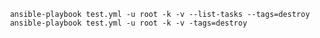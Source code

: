      ansible-playbook test.yml -u root -k -v --list-tasks --tags=destroy
     ansible-playbook test.yml -u root -k -v -tags=destroy
